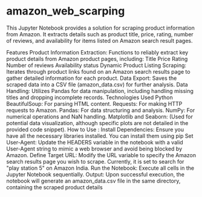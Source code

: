 # amazon_web_scarping
This Jupyter Notebook provides a solution for scraping product information from Amazon. It extracts details such as product title, price, rating, number of reviews, and availability for items listed on Amazon search result pages.

Features
Product Information Extraction: Functions to reliably extract key product details from Amazon product pages, including:
Title
Price
Rating
Number of reviews
Availability status
Dynamic Product Listing Scraping: Iterates through product links found on an Amazon search results page to gather detailed information for each product.
Data Export: Saves the scraped data into a CSV file (amazon_data.csv) for further analysis.
Data Handling: Utilizes Pandas for data manipulation, including handling missing titles and dropping incomplete records.
Technologies Used
Python
BeautifulSoup: For parsing HTML content.
Requests: For making HTTP requests to Amazon.
Pandas: For data structuring and analysis.
NumPy: For numerical operations and NaN handling.
Matplotlib and Seaborn: (Used for potential data visualization, although specific plots are not detailed in the provided code snippet).
How to Use : 
Install Dependencies: Ensure you have all the necessary libraries installed. You can install them using pip
Set User-Agent: Update the HEADERS variable in the notebook with a valid User-Agent string to mimic a web browser and avoid being blocked by Amazon.
Define Target URL: Modify the URL variable to specify the Amazon search results page you wish to scrape. Currently, it is set to search for "play station 5" on Amazon India.
Run the Notebook: Execute all cells in the Jupyter Notebook sequentially.
Output:
Upon successful execution, the notebook will generate an amazon_data.csv file in the same directory, containing the scraped product details

